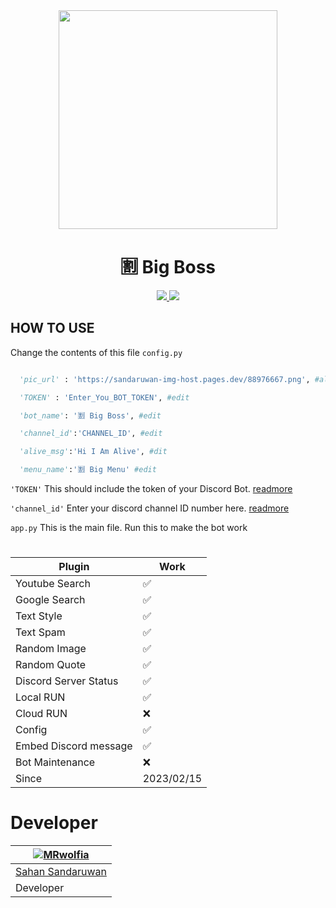 


<div align="center">
  <img src="https://sandaruwan-img-host.pages.dev/88976667.png" width="350" height="350">



  <h1> 🈹 Big Boss</h1>
</div>


<p align="center">
  <a href="https://github.com/sahansandaruwan/bigboss/fork">
    <img src="https://img.shields.io/github/forks/sahansandaruwan/bigboss?label=Fork&style=social">
    
  </a>
  <a href="https://github.com/sahansandaruwan/bigboss/stargazers">
    <img src="https://img.shields.io/github/stars/sahansandaruwan/bigboss?style=social">
  </a>
</p>
















## HOW TO USE 
Change the contents of this file ```config.py ```

```python

  'pic_url' : 'https://sandaruwan-img-host.pages.dev/88976667.png', #alive_picture

  'TOKEN' : 'Enter_You_BOT_TOKEN', #edit

  'bot_name': '🈹 Big Boss', #edit

  'channel_id':'CHANNEL_ID', #edit

  'alive_msg':'Hi I Am Alive', #dit

  'menu_name':'🈹 Big Menu' #edit


```

```'TOKEN'``` This should include the token of your Discord Bot. [readmore](https://discordpy.readthedocs.io/en/stable/discord.html)

```'channel_id'``` Enter your discord channel ID number here. [readmore](https://support.discord.com/hc/en-us/articles/206346498-Where-can-I-find-my-User-Server-Message-ID-)

```app.py``` This is the main file. Run this to make the bot work
#

| Plugin     | Work |
| ---      | ---       |
| Youtube Search |   ✅       |
| Google Search     |     ✅      |
| Text Style  |✅|
|Text Spam|✅|
|Random Image|✅|
|Random Quote|✅|
|Discord Server Status|✅|
|Local RUN|✅|
|Cloud RUN|❌|
|Config|✅|
|Embed Discord message|✅|
|Bot Maintenance|❌|
|Since|2023/02/15|



# Developer
<div align="center">


| [![MRwolfia](https://github.com/sahansandaruwan.png?size=150)](https://github.com/sahansandaruwan) | 
|----
 [Sahan Sandaruwan](https://github.com/sahansandaruwan) |
 Developer |
 
 </div>
 
 #
 
 

